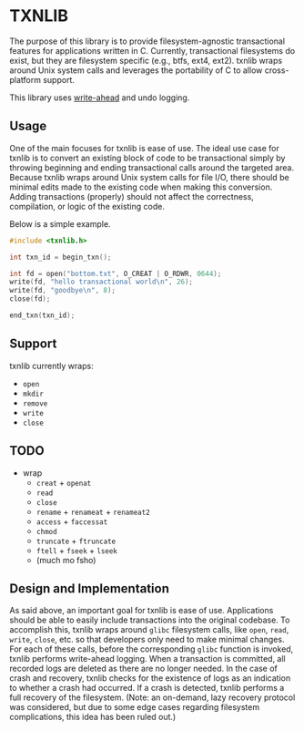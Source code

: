 # TXNLIB

The purpose of this library is to provide filesystem-agnostic transactional
features for applications written in C. Currently, transactional filesystems do
exist, but they are filesystem specific (e.g., btfs, ext4, ext2). txnlib
wraps around Unix system calls and leverages the portability of C to allow
cross-platform support.

This library uses [write-ahead](http://work.tinou.com/2012/09/write-ahead-log.html) and undo logging.

## Usage

One of the main focuses for txnlib is ease of use. The ideal use case for
txnlib is to convert an existing block of code to be transactional simply by
throwing beginning and ending transactional calls around the targeted area.
Because txnlib wraps around Unix system calls for file I/O, there should be
minimal edits made to the existing code when making this conversion. Adding
transactions (properly) should not affect the correctness, compilation, or
logic of the existing code.

Below is a simple example.

```c
#include <txnlib.h>

int txn_id = begin_txn();

int fd = open("bottom.txt", O_CREAT | O_RDWR, 0644);
write(fd, "hello transactional world\n", 26);
write(fd, "goodbye\n", 8);
close(fd);

end_txn(txn_id);
```

## Support

txnlib currently wraps:

* `open`
* `mkdir`
* `remove`
* `write`
* `close`

## TODO

* wrap
  * `creat` + `openat`
  * `read`
  * `close`
  * `rename` + `renameat` + `renameat2`
  * `access` + `faccessat`
  * `chmod`
  * `truncate` + `ftruncate`
  * `ftell` + `fseek` + `lseek`
  * (much mo fsho)

## Design and Implementation

As said above, an important goal for txnlib is ease of use. Applications should be able to easily include transactions into the original codebase. To accomplish this, txnlib wraps around `glibc` filesystem calls, like `open`, `read`, `write`, `close`, etc. so that developers only need to make minimal changes. For each of these calls, before the corresponding `glibc` function is invoked, txnlib performs write-ahead logging. When a transaction is committed, all recorded logs are deleted as there are no longer needed. In the case of crash and recovery, txnlib checks for the existence of logs as an indication to whether a crash had occurred. If a crash is detected, txnlib performs a full recovery of the filesystem. (Note: an on-demand, lazy recovery protocol was considered, but due to some edge cases regarding filesystem complications, this idea has been ruled out.)
